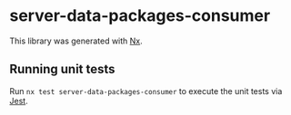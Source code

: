 # server-data-packages-consumer

This library was generated with [Nx](https://nx.dev).

## Running unit tests

Run `nx test server-data-packages-consumer` to execute the unit tests via [Jest](https://jestjs.io).
